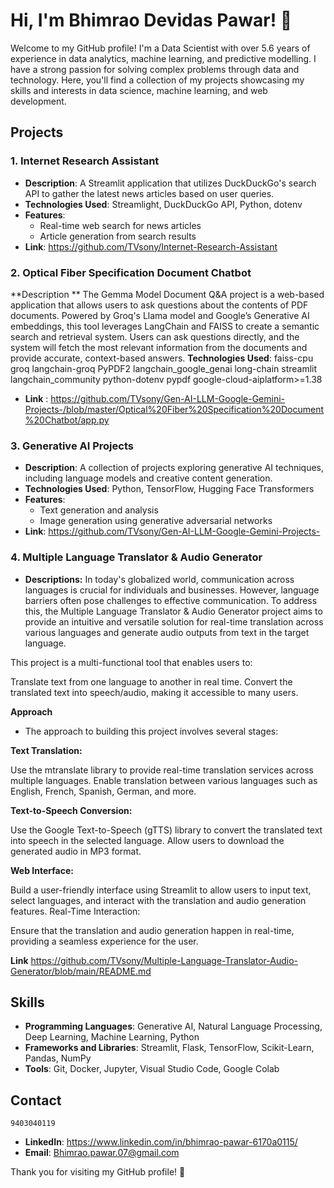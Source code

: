 # Hi, I'm Bhimrao Devidas Pawar! 👋

Welcome to my GitHub profile! I'm a Data Scientist with over 5.6 years of experience in data analytics, machine learning, and predictive modelling. I have a strong passion for solving complex problems through data and technology. Here, you'll find a collection of my projects showcasing my skills and interests in data science, machine learning, and web development.

## Projects

### 1. Internet Research Assistant
- **Description**: A Streamlit application that utilizes DuckDuckGo's search API to gather the latest news articles based on user queries.
- **Technologies Used**: Streamlight, DuckDuckGo API, Python, dotenv
- **Features**:
  - Real-time web search for news articles
  - Article generation from search results
- **Link**: https://github.com/TVsony/Internet-Research-Assistant

### 2. Optical Fiber Specification Document Chatbot 
**Description **  The Gemma Model Document Q&A project is a web-based application that allows users to ask questions about the contents of PDF documents.
  Powered by Groq's Llama model and Google’s Generative AI embeddings, this tool leverages LangChain and FAISS to create a semantic search and retrieval system.
  Users can ask questions directly, and the system will fetch the most relevant information from the documents and provide accurate, context-based answers.
  **Technologies Used**:
                        faiss-cpu
                        groq
                        langchain-groq
                        PyPDF2
                        langchain_google_genai
                        long-chain
                        streamlit
                        langchain_community
                        python-dotenv
                        pypdf
                        google-cloud-aiplatform>=1.38 
- **Link** : https://github.com/TVsony/Gen-AI-LLM-Google-Gemini-Projects-/blob/master/Optical%20Fiber%20Specification%20Document%20Chatbot/app.py

### 3. Generative AI Projects
- **Description**: A collection of projects exploring generative AI techniques, including language models and creative content generation.
- **Technologies Used**: Python, TensorFlow, Hugging Face Transformers
- **Features**:
  - Text generation and analysis
  - Image generation using generative adversarial networks
- **Link**: https://github.com/TVsony/Gen-AI-LLM-Google-Gemini-Projects-


### 4. Multiple Language Translator & Audio Generator

- **Descriptions:** In today's globalized world, communication across languages is crucial for individuals and businesses. However, language barriers often pose challenges to effective communication. To address this, the Multiple Language Translator & Audio Generator project aims to provide an intuitive and versatile solution for real-time translation across various languages and generate audio outputs from text in the target language.

This project is a multi-functional tool that enables users to:

Translate text from one language to another in real time.
Convert the translated text into speech/audio, making it accessible to many users.

**Approach**
- The approach to building this project involves several stages:

**Text Translation:**

Use the mtranslate library to provide real-time translation services across multiple languages.
Enable translation between various languages such as English, French, Spanish, German, and more.

**Text-to-Speech Conversion:**

Use the Google Text-to-Speech (gTTS) library to convert the translated text into speech in the selected language.
Allow users to download the generated audio in MP3 format.

**Web Interface:**

Build a user-friendly interface using Streamlit to allow users to input text, select languages, and interact with the translation and audio generation features.
Real-Time Interaction:

Ensure that the translation and audio generation happen in real-time, providing a seamless experience for the user.

**Link** https://github.com/TVsony/Multiple-Language-Translator-Audio-Generator/blob/main/README.md

## Skills
- **Programming Languages**: Generative AI, Natural Language Processing, Deep Learning, Machine Learning,  Python 
- **Frameworks and Libraries**: Streamlit, Flask, TensorFlow, Scikit-Learn, Pandas, NumPy
- **Tools**: Git, Docker, Jupyter, Visual Studio Code, Google Colab 

## Contact
    9403040119 
- **LinkedIn**: https://www.linkedin.com/in/bhimrao-pawar-6170a0115/
- **Email**: Bhimrao.pawar.07@gmail.com

Thank you for visiting my GitHub profile! 🚀

